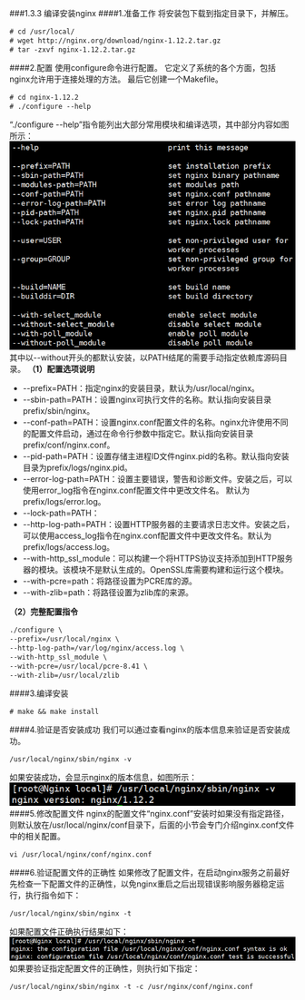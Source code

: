 ###1.3.3 编译安装nginx
####1.准备工作
将安装包下载到指定目录下，并解压。
```
# cd /usr/local/
# wget http://nginx.org/download/nginx-1.12.2.tar.gz
# tar -zxvf nginx-1.12.2.tar.gz
```
####2.配置
使用configure命令进行配置。 它定义了系统的各个方面，包括nginx允许用于连接处理的方法。 最后它创建一个Makefile。
```
# cd nginx-1.12.2
# ./configure --help
```
“./configure --help”指令能列出大部分常用模块和编译选项，其中部分内容如图所示：
![](/assets/微信截图_20180130161627.png)
其中以--without开头的都默认安装，以PATH结尾的需要手动指定依赖库源码目录。
**（1）配置选项说明**
- --prefix=PATH：指定nginx的安装目录，默认为/usr/local/nginx。
- --sbin-path=PATH：设置nginx可执行文件的名称。默认指向安装目录prefix/sbin/nginx。
- --conf-path=PATH：设置nginx.conf配置文件的名称。nginx允许使用不同的配置文件启动，通过在命令行参数中指定它。默认指向安装目录prefix/conf/nginx.conf。
- --pid-path=PATH：设置存储主进程ID文件nginx.pid的名称。默认指向安装目录为prefix/logs/nginx.pid。
- --error-log-path=PATH：设置主要错误，警告和诊断文件。安装之后，可以使用error_log指令在nginx.conf配置文件中更改文件名。 默认为prefix/logs/error.log。
- --lock-path=PATH：
- --http-log-path=PATH：设置HTTP服务器的主要请求日志文件。安装之后，可以使用access_log指令在nginx.conf配置文件中更改文件名。默认为prefix/logs/access.log。
- --with-http_ssl_module：可以构建一个将HTTPS协议支持添加到HTTP服务器的模块。该模块不是默认生成的。OpenSSL库需要构建和运行这个模块。
- --with-pcre=path：将路径设置为PCRE库的源。
- --with-zlib=path：将路径设置为zlib库的来源。

**（2）完整配置指令**
```
./configure \
--prefix=/usr/local/nginx \
--http-log-path=/var/log/nginx/access.log \
--with-http_ssl_module \
--with-pcre=/usr/local/pcre-8.41 \
--with-zlib=/usr/local/zlib
```
####3.编译安装
```
# make && make install
```
####4.验证是否安装成功
我们可以通过查看nginx的版本信息来验证是否安装成功。
```
/usr/local/nginx/sbin/nginx -v
```
如果安装成功，会显示nginx的版本信息，如图所示：
![](/assets/QQ截图20180129112114.png)
####5.修改配置文件
nginx的配置文件“nginx.conf”安装时如果没有指定路径，则默认放在/usr/local/nginx/conf目录下，后面的小节会专门介绍nginx.conf文件中的相关配置。
```
vi /usr/local/nginx/conf/nginx.conf
```
####6.验证配置文件的正确性
如果修改了配置文件，在启动nginx服务之前最好先检查一下配置文件的正确性，以免nginx重启之后出现错误影响服务器稳定运行，执行指令如下：
```
/usr/local/nginx/sbin/nginx -t
```
如果配置文件正确执行结果如下：
![](/assets/QQ截图20180129113117.png)
如果要验证指定配置文件的正确性，则执行如下指定：
```
/usr/local/nginx/sbin/nginx -t -c /usr/nginx/conf/nginx.conf
```